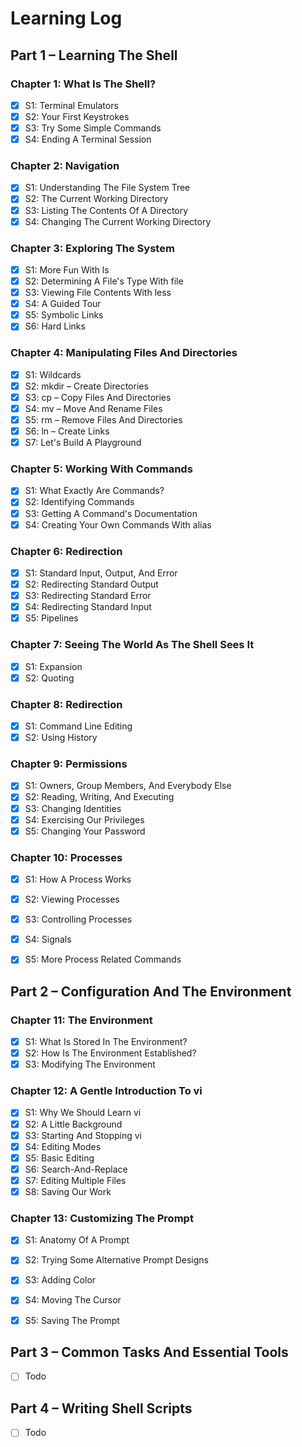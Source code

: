 # Learning Log

## Part 1 – Learning The Shell
### Chapter 1: What Is The Shell?
- [x] S1: Terminal Emulators
- [x] S2: Your First Keystrokes
- [x] S3: Try Some Simple Commands
- [x] S4: Ending A Terminal Session

### Chapter 2: Navigation
- [x] S1: Understanding The File System Tree
- [x] S2: The Current Working Directory
- [x] S3: Listing The Contents Of A Directory
- [x] S4: Changing The Current Working Directory

### Chapter 3: Exploring The System
- [x] S1: More Fun With ls
- [x] S2: Determining A File's Type With file
- [x] S3: Viewing File Contents With less
- [x] S4: A Guided Tour
- [x] S5: Symbolic Links
- [x] S6: Hard Links

### Chapter 4: Manipulating Files And Directories
- [x] S1: Wildcards
- [x] S2: mkdir – Create Directories
- [x] S3: cp – Copy Files And Directories
- [x] S4: mv – Move And Rename Files
- [x] S5: rm – Remove Files And Directories
- [x] S6: ln – Create Links
- [x] S7: Let's Build A Playground

### Chapter 5: Working With Commands
- [x] S1: What Exactly Are Commands?
- [x] S2: Identifying Commands
- [x] S3: Getting A Command's Documentation
- [x] S4: Creating Your Own Commands With alias

### Chapter 6: Redirection
- [x] S1: Standard Input, Output, And Error
- [x] S2: Redirecting Standard Output
- [x] S3: Redirecting Standard Error
- [x] S4: Redirecting Standard Input
- [x] S5: Pipelines

### Chapter 7: Seeing The World As The Shell Sees It
- [x] S1: Expansion
- [x] S2: Quoting

### Chapter 8: Redirection
- [x] S1: Command Line Editing
- [x] S2: Using History

### Chapter 9: Permissions
- [x] S1: Owners, Group Members, And Everybody Else
- [x] S2: Reading, Writing, And Executing
- [x] S3: Changing Identities
- [x] S4: Exercising Our Privileges
- [x] S5: Changing Your Password

### Chapter 10: Processes
- [x] S1: How A Process Works
- [x] S2: Viewing Processes
- [x] S3: Controlling Processes
- [x] S4: Signals
- [x] S5: More Process Related Commands


## Part 2 – Configuration And The Environment
### Chapter 11: The Environment
- [x] S1: What Is Stored In The Environment?
- [x] S2: How Is The Environment Established?
- [x] S3: Modifying The Environment

### Chapter 12: A Gentle Introduction To vi
- [x] S1: Why We Should Learn vi
- [x] S2: A Little Background
- [x] S3: Starting And Stopping vi
- [x] S4: Editing Modes
- [x] S5: Basic Editing
- [x] S6: Search-And-Replace
- [x] S7: Editing Multiple Files
- [x] S8: Saving Our Work

### Chapter 13: Customizing The Prompt
- [x] S1: Anatomy Of A Prompt
- [x] S2: Trying Some Alternative Prompt Designs
- [x] S3: Adding Color
- [x] S4: Moving The Cursor
- [x] S5: Saving The Prompt


## Part 3 – Common Tasks And Essential Tools
- [ ] Todo


## Part 4 – Writing Shell Scripts
- [ ] Todo